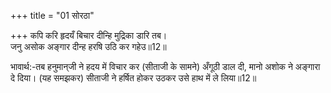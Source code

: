 +++
title = "01 सोरठा"

+++
कपि करि हृदयँ बिचार दीन्हि मुद्रिका डारि तब।  
जनु असोक अङ्गार दीन्ह हरषि उठि कर गहेउ॥12॥  

भावार्थ:-तब हनुमान्‌जी ने हदय में विचार कर (सीताजी के सामने) अँगूठी डाल दी, मानो अशोक ने अङ्गारा दे दिया। (यह समझकर) सीताजी ने हर्षित होकर उठकर उसे हाथ में ले लिया॥12॥  



